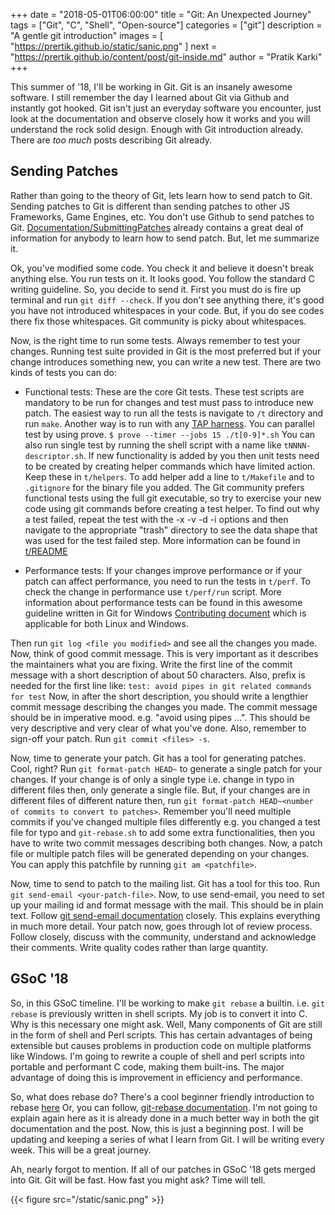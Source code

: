 +++
date = "2018-05-01T06:00:00"
title = "Git: An Unexpected Journey"
tags = ["Git", "C", "Shell", "Open-source"]
categories = ["git"]
description = "A gentle git introduction"
images = [
    "https://prertik.github.io/static/sanic.png"
]
next = "https://prertik.github.io/content/post/git-inside.md"
author = "Pratik Karki"
+++

This summer of '18, I'll be working in Git. Git is an insanely
awesome software. I still remember the day I learned about Git via
Github and instantly got hooked. Git isn't just an everyday software
you encounter, just look at the documentation and observe closely
how it works and you will understand the rock solid design.
Enough with Git introduction already. There are _too_ _much_ posts
describing Git already.

## Sending Patches

Rather than going to the theory of Git, lets learn how to send patch
to Git. Sending patches to Git is different than sending patches to
other JS Frameworks, Game Engines, etc. You don't use Github to send
patches to Git. [Documentation/SubmittingPatches](https://github.com/git/git/blob/master/Documentation/SubmittingPatches)
already contains a great deal of information for anybody to learn
how to send patch.
But, let me summarize it.

Ok, you've modified some code. You check it and believe it doesn't break
anything else. You run tests on it. It looks good. You follow the
standard C writing guideline. So, you decide to send it.
First you must do is fire up terminal and run `git diff --check`.
If you don't see anything there, it's good you have not introduced
whitespaces in your code. But, if you do see codes there fix
those whitespaces. Git community is picky about whitespaces.

Now, is the right time to run some tests. Always remember to test your
changes. Running test suite provided in Git is the most preferred but
if your change introduces something new, you can write a new test.
There are two kinds of tests you can do:

* Functional tests: These are the core Git tests. These test scripts
are mandatory to be run for changes and test must pass to introduce
new patch. The easiest way to run all the tests is navigate to `/t`
directory and run `make`. Another way is to run with any [TAP harness](https://testanything.org/).
You can parallel test by using prove.
`$ prove --timer --jobs 15 ./t[0-9]*.sh`
You can also run single test by running the shell script with a name
like `tNNNN-descriptor.sh`. If new functionality is added by you then
unit tests need to be created by creating helper commands which have
limited action. Keep these in `t/helpers`. To add helper add a line to
`t/Makefile` and to `.gitignore` for the binary file you added. The Git
community prefers functional tests using the full git executable, so try
to exercise your new code using git commands before creating a test helper.
To find out why a test failed, repeat the test with the -x -v -d -i options
and then navigate to the appropriate "trash" directory to see the data shape
that was used for the test failed step. More information can be found in [t/README](https://github.com/git/git/blob/master/t/README)

* Performance tests: If your changes improve performance or if your patch
can affect performance, you need to run the tests in `t/perf`. To check the
change in performance use `t/perf/run` script.
More information about performance tests can be found in this awesome guideline
written in Git for Windows [Contributing document](https://github.com/git-for-windows/git/blob/master/CONTRIBUTING.md#performance-tests)
which is applicable for both Linux and Windows.

Then run `git log <file you modified>` and see all the changes you made.
Now, think of good commit message. This is very important as it
describes the maintainers what you are fixing. Write the first line
of the commit message with a short description of about 50 characters.
Also, prefix is needed for the first line like:
`test: avoid pipes in git related commands for test`
Now, in after the short description, you should write a lengthier
commit message describing the changes you made. The commit message
should be in imperative mood. e.g. "avoid using pipes ...".
This should be very descriptive and very clear of what you've done.
Also, remember to sign-off your patch. Run `git commit <files> -s`.

Now, time to generate your patch. Git has a tool for generating patches.
Cool, right? Run `git format-patch HEAD~` to generate a single patch
for your changes. If your change is of only a single type i.e. change
in typo in different files then, only generate a single file. But, if
your changes are in different files of different nature then, run
`git format-patch HEAD~<number of commits to convert to patches>`.
Remember you'll need multiple commits if you've changed multiple files
differently e.g. you changed a test file for typo and `git-rebase.sh`
to add some extra functionalities, then you have to write two commit
messages describing both changes.
Now, a patch file or multiple patch files will be generated depending
on your changes. You can apply this patchfile by running `git am <patchfile>`.

Now, time to send to patch to the mailing list. Git has a tool for this
too. Run `git send-email <your-patch-file>`. Now, to use send-email, you need
to set up your mailing id and format message with the mail. This should be
in plain text. Follow [git send-email documentation](https://git-scm.com/docs/git-send-email)
closely. This explains everything in much more detail.
Your patch now, goes through lot of review process. Follow closely,
discuss with the community, understand and acknowledge their comments.
Write quality codes rather than large quantity.


## GSoC '18

So, in this GSoC timeline. I'll be working to make `git rebase` a builtin.
i.e. `git rebase` is previously written in shell scripts. My job is to convert
it into C.
Why is this necessary one might ask.
Well, Many components of Git are still in the form of shell and Perl scripts.
This has certain advantages of being extensible but causes problems in production
code on multiple platforms like Windows. I'm going to rewrite a couple of shell
and perl scripts into portable and performant C code, making them built-ins.
The major advantage of doing this is improvement in efficiency and performance.

So, what does rebase do?
There's a cool beginner friendly introduction to rebase [here](https://dev.to/maxwell_dev/the-git-rebase-introduction-i-wish-id-had)
Or, you can follow, [git-rebase documentation](https://git-scm.com/docs/git-rebase).
I'm not going to explain again here as it is already done in a much
better way in both the git documentation and the post.
Now, this is just a beginning post. I will be updating and keeping
a series of what I learn from Git. I will be writing every week.
This will be a great journey.

Ah, nearly forgot to mention. If all of our patches in GSoC '18 gets
merged into Git. Git will be fast. How fast you might ask? Time will tell.

{{< figure src="/static/sanic.png" >}}
